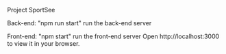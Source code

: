 Project SportSee

Back-end:
"npm run start" run the back-end server

Front-end:
"npm start" run the front-end server
Open http://localhost:3000 to view it in your browser.